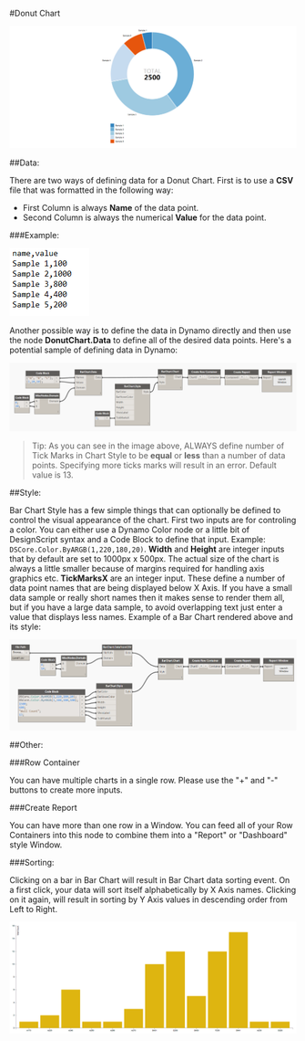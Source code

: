 #Donut Chart

![](donutChart/donutChartImage.PNG)

##Data:

There are two ways of defining data for a Donut Chart. First is to use a <b>CSV</b> file that was formatted in the following way: 

* First Column is always <b>Name</b> of the data point.
* Second Column is always the numerical <b>Value</b> for the data point.

###Example: 

![](donutChart/donutChartData.PNG)

Another possible way is to define the data in Dynamo directly and then use the node <b>DonutChart.Data</b> to define all of the desired data points. Here's a potential sample of defining data in Dynamo:

![](barChart/manualData.PNG)

<blockquote>
Tip: As you can see in the image above, ALWAYS define number of Tick Marks in Chart Style to be <b>equal</b> or <b>less</b> than a number of data points. Specifying more ticks marks will result in an error. Default value is 13. 
</blockquote>

##Style:

Bar Chart Style has a few simple things that can optionally be defined to control the visual appearance of the chart. First two inputs are for controling a color. You can either use a Dynamo Color node or a little bit of DesignScript syntax and a Code Block to define that input. Example: `DSCore.Color.ByARGB(1,220,180,20)`. <b>Width</b> and <b>Height</b> are integer inputs that by default are set to 1000px x 500px. The actual size of the chart is always a little smaller because of margins required for handling axis graphics etc. <b>TickMarksX</b> are an integer input. These define a number of data point names that are being displayed below X Axis. If you have a small data sample or really short names then it makes sense to render them all, but if you have a large data sample, to avoid overlapping text just enter a value that displays less names. Example of a Bar Chart rendered above and its style: 

![](barChart/style.PNG)

##Other:

###Row Container

You can have multiple charts in a single row. Please use the "+" and "-" buttons to create more inputs. 

###Create Report

You can have more than one row in a Window. You can feed all of your Row Containers into this node to combine them into a "Report" or "Dashboard" style Window. 

###Sorting:

Clicking on a bar in Bar Chart will result in Bar Chart data sorting event. On a first click, your data will sort itself alphabetically by X Axis names. Clicking on it again, will result in sorting by Y Axis values in descending order from Left to Right. 

![](barChart/barChartAnimation.gif)
